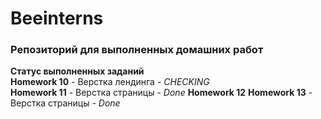 # Beeinterns 
### Репозиторий для выполненных домашних работ  

**Статус выполненных заданий**  
**Homework 10** - Верстка лендинга - *CHECKING*  
**Homework 11** - Верстка страницы - *Done*
**Homework 12**
**Homework 13** - Верстка страницы - *Done*
